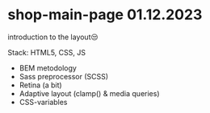 # shop-main-page 01.12.2023

introduction to the layout😒

Stack: HTML5, CSS, JS 
- BEM metodology
- Sass preprocessor (SCSS)
- Retina (a bit)
- Adaptive layout (clamp() & media queries)
- CSS-variables
